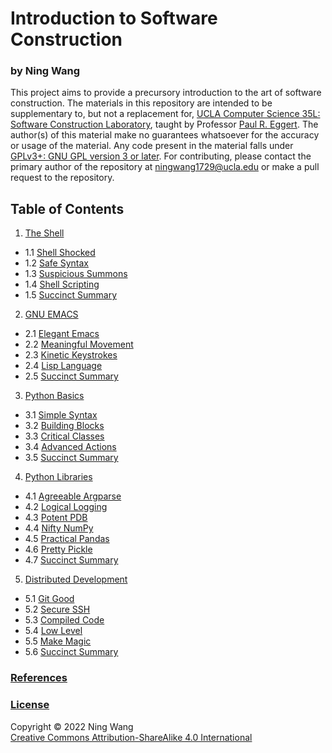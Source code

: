 # Introduction to Software Construction
### by Ning Wang

This project aims to provide a precursory introduction to the art of software construction. The materials in this repository are intended to be supplementary to, but not a replacement for, [UCLA Computer Science 35L: Software Construction Laboratory](https://web.cs.ucla.edu/classes/spring22/cs35L/index.html), taught by Professor [Paul R. Eggert](https://samueli.ucla.edu/people/paul-eggert/). The author(s) of this material make no guarantees whatsoever for the accuracy or usage of the material. Any code present in the material falls under [GPLv3+: GNU GPL version 3 or later](https://gnu.org/licenses/gpl.html). For contributing, please contact the primary author of the repository at ningwang1729@ucla.edu or make a pull request to the repository.  

## Table of Contents
1. [The Shell](https://github.com/NingWang1729/Introduction-to-Software-Construction/blob/master/Chapter%201:%20The%20Shell.md#chapter-1-the-shell)
  - 1.1 [Shell Shocked](https://github.com/NingWang1729/Introduction-to-Software-Construction/blob/master/Chapter%201:%20The%20Shell.md#11-shell-shocked)
  - 1.2 [Safe Syntax](https://github.com/NingWang1729/Introduction-to-Software-Construction/blob/master/Chapter%201:%20The%20Shell.md#12-safe-syntax)
  - 1.3 [Suspicious Summons](https://github.com/NingWang1729/Introduction-to-Software-Construction/blob/master/Chapter%201:%20The%20Shell.md#13-suspicious-summons)
  - 1.4 [Shell Scripting](https://github.com/NingWang1729/Introduction-to-Software-Construction/blob/master/Chapter%201:%20The%20Shell.md#14-shell-scripting)
  - 1.5 [Succinct Summary](https://github.com/NingWang1729/Introduction-to-Software-Construction/blob/master/Chapter%201:%20The%20Shell.md#15-succinct-summary)

2. [GNU EMACS](https://github.com/NingWang1729/Introduction-to-Software-Construction/blob/master/Chapter%202:%20GNU%20EMACS.md#chapter-2-gnu-emacs)
  - 2.1 [Elegant Emacs](https://github.com/NingWang1729/Introduction-to-Software-Construction/blob/master/Chapter%202:%20GNU%20EMACS.md#21-elegant-emacs)
  - 2.2 [Meaningful Movement](https://github.com/NingWang1729/Introduction-to-Software-Construction/blob/master/Chapter%202:%20GNU%20EMACS.md#22-meaningful-movement)
  - 2.3 [Kinetic Keystrokes](https://github.com/NingWang1729/Introduction-to-Software-Construction/blob/master/Chapter%202:%20GNU%20EMACS.md#23-kinetic-keystrokes)
  - 2.4 [Lisp Language](https://github.com/NingWang1729/Introduction-to-Software-Construction/blob/master/Chapter%202:%20GNU%20EMACS.md#24-lisp-language)
  - 2.5 [Succinct Summary](https://github.com/NingWang1729/Introduction-to-Software-Construction/blob/master/Chapter%202:%20GNU%20EMACS.md#25-succinct-summary)

3. [Python Basics](https://github.com/NingWang1729/Introduction-to-Software-Construction/blob/master/Chapter%203:%20Python%20Basics.md#chapter-3-python-basics)
  - 3.1 [Simple Syntax](https://github.com/NingWang1729/Introduction-to-Software-Construction/blob/master/Chapter%203:%20Python%20Basics.md#31-simple-syntax)
  - 3.2 [Building Blocks](https://github.com/NingWang1729/Introduction-to-Software-Construction/blob/master/Chapter%203:%20Python%20Basics.md#32-building-blocks)
  - 3.3 [Critical Classes](https://github.com/NingWang1729/Introduction-to-Software-Construction/blob/master/Chapter%203:%20Python%20Basics.md#33-critical-classes)
  - 3.4 [Advanced Actions](https://github.com/NingWang1729/Introduction-to-Software-Construction/blob/master/Chapter%203:%20Python%20Basics.md#34-advanced-actions)
  - 3.5 [Succinct Summary](https://github.com/NingWang1729/Introduction-to-Software-Construction/blob/master/Chapter%203:%20Python%20Basics.md#35-succinct-summary)

4. [Python Libraries](https://github.com/NingWang1729/Introduction-to-Software-Construction/blob/master/Chapter%204:%20Python%20Libraries.md#chapter-4-python-libraries)
  - 4.1 [Agreeable Argparse](https://github.com/NingWang1729/Introduction-to-Software-Construction/blob/master/Chapter%204:%20Python%20Libraries.md#41-agreeable-argparse)
  - 4.2 [Logical Logging](https://github.com/NingWang1729/Introduction-to-Software-Construction/blob/master/Chapter%204:%20Python%20Libraries.md#42-logical-logging)
  - 4.3 [Potent PDB](https://github.com/NingWang1729/Introduction-to-Software-Construction/blob/master/Chapter%204:%20Python%20Libraries.md#43-potent-pdb)
  - 4.4 [Nifty NumPy](https://github.com/NingWang1729/Introduction-to-Software-Construction/blob/master/Chapter%204:%20Python%20Libraries.md#44-nifty-numpy)
  - 4.5 [Practical Pandas](https://github.com/NingWang1729/Introduction-to-Software-Construction/blob/master/Chapter%204:%20Python%20Libraries.md#45-practical-pandas)
  - 4.6 [Pretty Pickle](https://github.com/NingWang1729/Introduction-to-Software-Construction/blob/master/Chapter%204:%20Python%20Libraries.md#46-pretty-pickle)
  - 4.7 [Succinct Summary](https://github.com/NingWang1729/Introduction-to-Software-Construction/blob/master/Chapter%204:%20Python%20Libraries.md#47-python-libraries)

5. [Distributed Development](https://github.com/NingWang1729/Introduction-to-Software-Construction/blob/master/Chapter%205:%20Distributed%20Development.md#chapter-4-python-libraries)
  - 5.1 [Git Good](https://github.com/NingWang1729/Introduction-to-Software-Construction/blob/master/Chapter%205:%20Distributed%20Development.md#51-agreeable-argparse)
  - 5.2 [Secure SSH](https://github.com/NingWang1729/Introduction-to-Software-Construction/blob/master/Chapter%205:%20Distributed%20Development.md#52-secure-ssh)
  - 5.3 [Compiled Code](https://github.com/NingWang1729/Introduction-to-Software-Construction/blob/master/Chapter%205:%20Distributed%20Development.md#53-compiled-code)
  - 5.4 [Low Level](https://github.com/NingWang1729/Introduction-to-Software-Construction/blob/master/Chapter%205:%20Distributed%20Development.md#54-low-level)
  - 5.5 [Make Magic](https://github.com/NingWang1729/Introduction-to-Software-Construction/blob/master/Chapter%205:%20Distributed%20Development.md#55-make-magic)
  - 5.6 [Succinct Summary](https://github.com/NingWang1729/Introduction-to-Software-Construction/blob/master/Chapter%205:%20Distributed%20Development.md#56-succinct-summary)

### [References](https://github.com/NingWang1729/Introduction-to-Software-Construction/blob/master/References.md#current-list-of-references)
### [License](https://github.com/NingWang1729/Introduction-to-Software-Construction/blob/master/License.md)
Copyright © 2022 Ning Wang  
[Creative Commons Attribution-ShareAlike 4.0 International](https://creativecommons.org/licenses/by-sa/4.0/legalcode)
